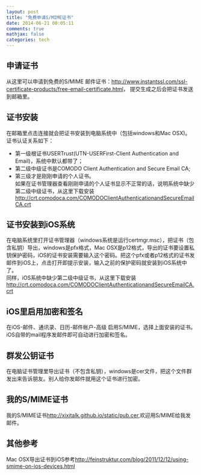 ```yaml
---
layout: post
title: "免费申请S/MIME证书"
date: 2014-06-21 00:05:11
comments: true
mathjax: false
categories: tech
---
```


## 申请证书
从这里可以申请到免费的S/MIME 邮件证书：<http://www.instantssl.com/ssl-certificate-products/free-email-certificate.html>，
提交生成之后会把证书发送到邮箱里。

## 证书安装
在邮箱里点击连接就会把证书安装到电脑系统中（包括windows和Mac OSX)。  
证书认证关系如下：  
* 第一级根证书USERTrust(UTN-USERFirst-Client Authentication and Email)，系统中默认都带了；
* 第二级中级证书是COMODO Client Authentication and Secure Email CA;
* 第三级才是刚刚申请的个人证书。  
如果在证书管理器查看刚刚申请的个人证书显示不正常的话，说明系统中缺少第二级中级证书，从这里下载安装<http://crt.comodoca.com/COMODOClientAuthenticationandSecureEmailCA.crt>

## 证书安装到iOS系统
在电脑系统里打开证书管理器（windows系统是运行certmgr.msc），把证书（包含私钥）导出，windows是pfx格式，Mac OSX是p12格式，导出的证书要设置私钥保护密码，iOS的证书安装需要输入这个密码。把这个pfx或者p12格式的证书发邮件到iOS上，点击打开即提示安装，输入之前的保护密码就安装到iOS系统中了。  
同样，iOS系统中缺少第二级中级证书，从这里下载安装<http://crt.comodoca.com/COMODOClientAuthenticationandSecureEmailCA.crt>


<!--more-->

## iOS里启用加密和签名
在iOS-邮件、通讯录、日历-邮件帐户-高级 启用S/MIME，选择上面安装的证书。iOS自带的mail程序发邮件即可自动进行加密和签名。

##  群发公钥证书
在电脑证书管理里导出证书（不包含私钥），windows是cer文件，把这个文件群发出来告诉朋友。别人给你发邮件就用这个证书进行加密。

## 我的S/MIME证书
我的S/MIME证书<http://xixitalk.github.io/static/pub.cer>,欢迎用S/MIME给我发邮件。

## 其他参考
Mac OSX导出证书到iOS参考<http://feinstruktur.com/blog/2011/12/12/using-smime-on-ios-devices.html>